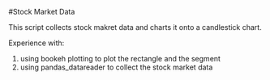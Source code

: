 #Stock Market Data

This script collects stock makret data and charts it onto a candlestick chart.

Experience with:
  1) using bookeh plotting to plot the rectangle and the segment
  2) using pandas_datareader to collect the stock market data
